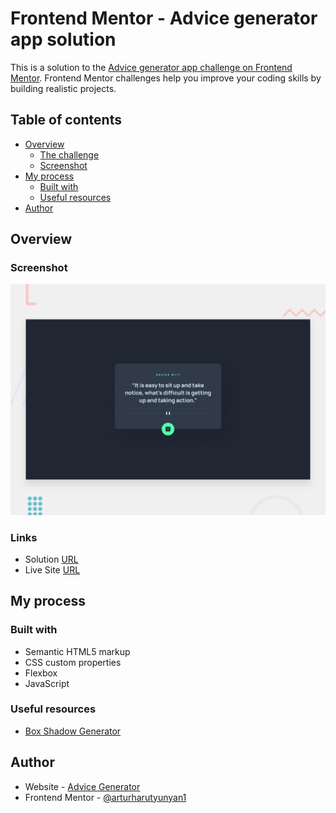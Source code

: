 # Frontend Mentor - Advice generator app solution

This is a solution to the [Advice generator app challenge on Frontend Mentor](https://www.frontendmentor.io/challenges/advice-generator-app-QdUG-13db). Frontend Mentor challenges help you improve your coding skills by building realistic projects.

## Table of contents

- [Overview](#overview)
  - [The challenge](#the-challenge)
  - [Screenshot](#screenshot)
- [My process](#my-process)
  - [Built with](#built-with)
  - [Useful resources](#useful-resources)
- [Author](#author)

## Overview


### Screenshot

![](./src/assets/preview.jpg)

### Links

- Solution [URL](https://www.frontendmentor.io/challenges/advice-generator-app-QdUG-13db)
- Live Site [URL](https://arturharutyunyan1.github.io/advice-generator/)

## My process

### Built with

- Semantic HTML5 markup
- CSS custom properties
- Flexbox
- JavaScript

### Useful resources

- [Box Shadow Generator](https://html-css-js.com/css/generator/box-shadow/)

## Author

- Website - [Advice Generator](https://arturharutyunyan1.github.io/advice-generator/)
- Frontend Mentor - [@arturharutyunyan1](https://www.frontendmentor.io/profile/ArturHarutyunyan1)
